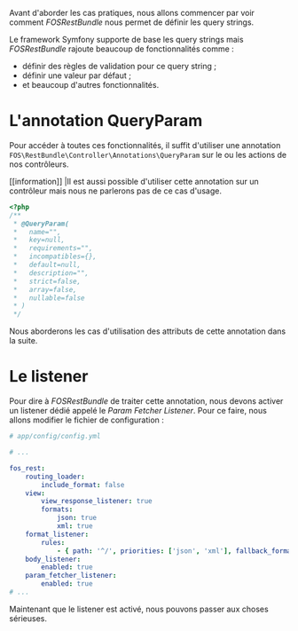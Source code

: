 Avant d'aborder les cas pratiques, nous allons commencer par voir comment *FOSRestBundle* nous permet de définir les query strings.

Le framework Symfony supporte de base les query strings mais *FOSRestBundle* rajoute beaucoup de fonctionnalités comme : 

- définir des règles de validation pour ce query string ;
- définir une valeur par défaut ;
- et beaucoup d'autres fonctionnalités.

# L'annotation QueryParam

Pour accéder à toutes ces fonctionnalités, il suffit d'utiliser une annotation `FOS\RestBundle\Controller\Annotations\QueryParam` sur le ou les actions de nos contrôleurs.

[[information]]
|Il est aussi possible d'utiliser cette annotation sur un contrôleur mais nous ne parlerons pas de ce cas d'usage.

```php
<?php
/**
 * @QueryParam(
 *   name="",
 *   key=null,
 *   requirements="",
 *   incompatibles={},
 *   default=null,
 *   description="",
 *   strict=false,
 *   array=false,
 *   nullable=false
 * )
 */
```

Nous aborderons les cas d'utilisation des attributs de cette annotation dans la suite.

# Le listener

Pour dire à *FOSRestBundle* de traiter cette annotation, nous devons activer un listener dédié appelé le *Param Fetcher Listener*. 
Pour ce faire, nous allons modifier le fichier de configuration :

```yaml
# app/config/config.yml

# ...

fos_rest:
    routing_loader:
        include_format: false
    view:
        view_response_listener: true
        formats:
            json: true
            xml: true
    format_listener:
        rules:
            - { path: '^/', priorities: ['json', 'xml'], fallback_format: 'json', prefer_extension: false }
    body_listener:
        enabled: true
    param_fetcher_listener:
        enabled: true
# ...
```

Maintenant que le listener est activé, nous pouvons passer aux choses sérieuses.

